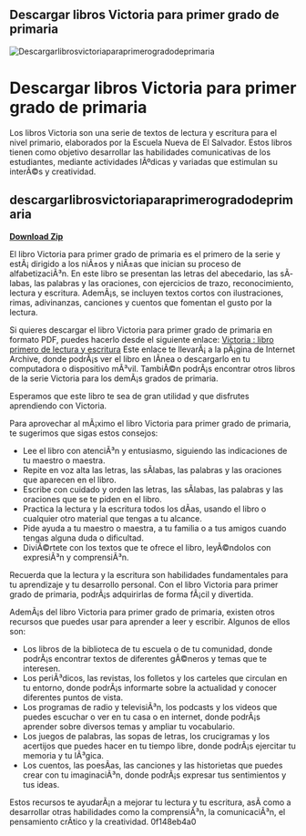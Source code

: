 ## Descargar libros Victoria para primer grado de primaria

 
![Descargarlibrosvictoriaparaprimerogradodeprimaria](https://openaidmap.com/wp-content/uploads/2017/11/cropped-486285_10151329689902363_1013279275_n-600x315.jpg)

 
# Descargar libros Victoria para primer grado de primaria
 
Los libros Victoria son una serie de textos de lectura y escritura para el nivel primario, elaborados por la Escuela Nueva de El Salvador. Estos libros tienen como objetivo desarrollar las habilidades comunicativas de los estudiantes, mediante actividades lÃºdicas y variadas que estimulan su interÃ©s y creatividad.
 
## descargarlibrosvictoriaparaprimerogradodeprimaria


[**Download Zip**](https://www.google.com/url?q=https%3A%2F%2Fgeags.com%2F2tKBk7&sa=D&sntz=1&usg=AOvVaw0qHQOCjJrcHlzeh9X9fIEF)

 
El libro Victoria para primer grado de primaria es el primero de la serie y estÃ¡ dirigido a los niÃ±os y niÃ±as que inician su proceso de alfabetizaciÃ³n. En este libro se presentan las letras del abecedario, las sÃ­labas, las palabras y las oraciones, con ejercicios de trazo, reconocimiento, lectura y escritura. AdemÃ¡s, se incluyen textos cortos con ilustraciones, rimas, adivinanzas, canciones y cuentos que fomentan el gusto por la lectura.
 
Si quieres descargar el libro Victoria para primer grado de primaria en formato PDF, puedes hacerlo desde el siguiente enlace:
 [Victoria : libro primero de lectura y escritura](https://archive.org/details/victorialibropri0000unse) 
Este enlace te llevarÃ¡ a la pÃ¡gina de Internet Archive, donde podrÃ¡s ver el libro en lÃ­nea o descargarlo en tu computadora o dispositivo mÃ³vil. TambiÃ©n podrÃ¡s encontrar otros libros de la serie Victoria para los demÃ¡s grados de primaria.
 
Esperamos que este libro te sea de gran utilidad y que disfrutes aprendiendo con Victoria.

Para aprovechar al mÃ¡ximo el libro Victoria para primer grado de primaria, te sugerimos que sigas estos consejos:
 
- Lee el libro con atenciÃ³n y entusiasmo, siguiendo las indicaciones de tu maestro o maestra.
- Repite en voz alta las letras, las sÃ­labas, las palabras y las oraciones que aparecen en el libro.
- Escribe con cuidado y orden las letras, las sÃ­labas, las palabras y las oraciones que se te piden en el libro.
- Practica la lectura y la escritura todos los dÃ­as, usando el libro o cualquier otro material que tengas a tu alcance.
- Pide ayuda a tu maestro o maestra, a tu familia o a tus amigos cuando tengas alguna duda o dificultad.
- DiviÃ©rtete con los textos que te ofrece el libro, leyÃ©ndolos con expresiÃ³n y comprensiÃ³n.

Recuerda que la lectura y la escritura son habilidades fundamentales para tu aprendizaje y tu desarrollo personal. Con el libro Victoria para primer grado de primaria, podrÃ¡s adquirirlas de forma fÃ¡cil y divertida.

AdemÃ¡s del libro Victoria para primer grado de primaria, existen otros recursos que puedes usar para aprender a leer y escribir. Algunos de ellos son:

- Los libros de la biblioteca de tu escuela o de tu comunidad, donde podrÃ¡s encontrar textos de diferentes gÃ©neros y temas que te interesen.
- Los periÃ³dicos, las revistas, los folletos y los carteles que circulan en tu entorno, donde podrÃ¡s informarte sobre la actualidad y conocer diferentes puntos de vista.
- Los programas de radio y televisiÃ³n, los podcasts y los videos que puedes escuchar o ver en tu casa o en internet, donde podrÃ¡s aprender sobre diversos temas y ampliar tu vocabulario.
- Los juegos de palabras, las sopas de letras, los crucigramas y los acertijos que puedes hacer en tu tiempo libre, donde podrÃ¡s ejercitar tu memoria y tu lÃ³gica.
- Los cuentos, las poesÃ­as, las canciones y las historietas que puedes crear con tu imaginaciÃ³n, donde podrÃ¡s expresar tus sentimientos y tus ideas.

Estos recursos te ayudarÃ¡n a mejorar tu lectura y tu escritura, asÃ­ como a desarrollar otras habilidades como la comprensiÃ³n, la comunicaciÃ³n, el pensamiento crÃ­tico y la creatividad.
 0f148eb4a0
